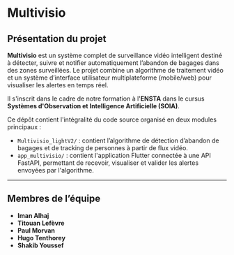 # Multivisio

## Présentation du projet

**Multivisio** est un système complet de surveillance vidéo intelligent destiné à détecter, suivre et notifier automatiquement l’abandon de bagages dans des zones surveillées. Le projet combine un algorithme de traitement vidéo et un système d’interface utilisateur multiplateforme (mobile/web) pour visualiser les alertes en temps réel. 

Il s'inscrit dans le cadre de notre formation à l'**ENSTA** dans le cursus **Systèmes d'Observation et Intelligence Artificielle (SOIA)**.

Ce dépôt contient l'intégralité du code source organisé en deux modules principaux :
- `Multivisio_lightV2/` : contient l’algorithme de détection d’abandon de bagages et de tracking de personnes à partir de flux vidéo.
- `app_multivisio/` : contient l'application Flutter connectée à une API FastAPI, permettant de recevoir, visualiser et valider les alertes envoyées par l'algorithme.

---

## Membres de l’équipe

- **Iman Alhaj**
- **Titouan Lefèvre**
- **Paul Morvan**
- **Hugo Tenthorey** 
- **Shakib Youssef**
